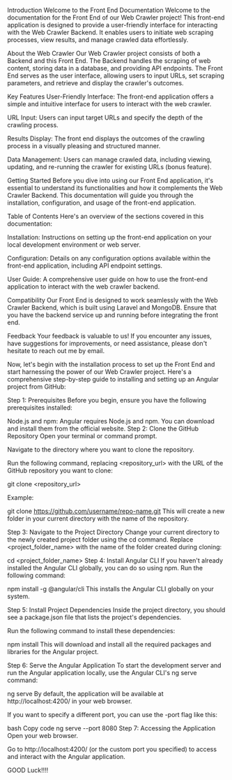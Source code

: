 Introduction
Welcome to the Front End Documentation
Welcome to the documentation for the Front End of our Web Crawler project! This front-end application is designed to provide a user-friendly interface for interacting with the Web Crawler Backend. It enables users to initiate web scraping processes, view results, and manage crawled data effortlessly.

About the Web Crawler
Our Web Crawler project consists of both a Backend and this Front End. The Backend handles the scraping of web content, storing data in a database, and providing API endpoints. The Front End serves as the user interface, allowing users to input URLs, set scraping parameters, and retrieve and display the crawler's outcomes.

Key Features
User-Friendly Interface: The front-end application offers a simple and intuitive interface for users to interact with the web crawler.

URL Input: Users can input target URLs and specify the depth of the crawling process.

Results Display: The front end displays the outcomes of the crawling process in a visually pleasing and structured manner.

Data Management: Users can manage crawled data, including viewing, updating, and re-running the crawler for existing URLs (bonus feature).

Getting Started
Before you dive into using our Front End application, it's essential to understand its functionalities and how it complements the Web Crawler Backend. This documentation will guide you through the installation, configuration, and usage of the front-end application.

Table of Contents
Here's an overview of the sections covered in this documentation:

Installation: Instructions on setting up the front-end application on your local development environment or web server.

Configuration: Details on any configuration options available within the front-end application, including API endpoint settings.

User Guide: A comprehensive user guide on how to use the front-end application to interact with the web crawler backend.


Compatibility
Our Front End is designed to work seamlessly with the Web Crawler Backend, which is built using Laravel and MongoDB. Ensure that you have the backend service up and running before integrating the front end.

Feedback
Your feedback is valuable to us! If you encounter any issues, have suggestions for improvements, or need assistance, please don't hesitate to reach out me by email.

Now, let's begin with the installation process to set up the Front End and start harnessing the power of our Web Crawler project.
Here's a comprehensive step-by-step guide to installing and setting up an Angular project from GitHub:

Step 1: Prerequisites
Before you begin, ensure you have the following prerequisites installed:

Node.js and npm: Angular requires Node.js and npm. You can download and install them from the official website.
Step 2: Clone the GitHub Repository
Open your terminal or command prompt.

Navigate to the directory where you want to clone the repository.

Run the following command, replacing <repository_url> with the URL of the GitHub repository you want to clone:


git clone <repository_url>

Example:

git clone https://github.com/username/repo-name.git
This will create a new folder in your current directory with the name of the repository.

Step 3: Navigate to the Project Directory
Change your current directory to the newly created project folder using the cd command. Replace <project_folder_name> with the name of the folder created during cloning:

cd <project_folder_name>
Step 4: Install Angular CLI
If you haven't already installed the Angular CLI globally, you can do so using npm. Run the following command:


npm install -g @angular/cli
This installs the Angular CLI globally on your system.

Step 5: Install Project Dependencies
Inside the project directory, you should see a package.json file that lists the project's dependencies.

Run the following command to install these dependencies:


npm install
This will download and install all the required packages and libraries for the Angular project.

Step 6: Serve the Angular Application
To start the development server and run the Angular application locally, use the Angular CLI's ng serve command:


ng serve
By default, the application will be available at http://localhost:4200/ in your web browser.

If you want to specify a different port, you can use the -port flag like this:

bash
Copy code
ng serve --port 8080
Step 7: Accessing the Application
Open your web browser.

Go to http://localhost:4200/ (or the custom port you specified) to access and interact with the Angular application.


GOOD Luck!!!!